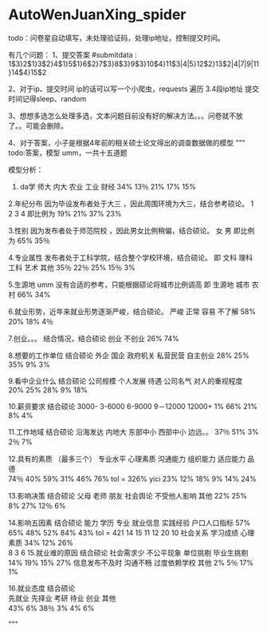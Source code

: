 # AutoWenJuanXing_spider
todo：问卷星自动填写，未处理验证码，处理ip地址，控制提交时间。

有几个问题：
1、提交答案
#submitdata : 1$3}2$1}3$2}4$1}5$1}6$2}7$3}8$3}9$3}10$4}11$3|4|5}12$2}13$2|4|7|9|11}14$4}15$2

2、对于ip、提交时间 
ip的话可以写一个小爬虫，requests 遍历 3.4段ip地址
提交时间记得sleep、random

3、想想多选怎么处理多选，文本问题目前没有好的解决方法。。。问卷就不放了。。可能会删除。

4、对于答案，小子是根据4年前的相关硕士论文得出的调查数据做的模型
"""
todo:答案，模型 
umm，一共十五道题

模型分析：
1. da学
       师大  内大 农业  工业 财经 
       34%   13％ 21%   17%  15%    

2.年纪分布
因为毕设发布者处于大三 ，因此周围环境为大三，结合参考硕论。
         1  2   3    4
即比例为 19% 21% 37% 23%

3.性别
因为发布者处于师范院校 ，因此男女比例稍偏，结合硕论。
          女  男
即比例为  65% 35％

4.专业属性
发布者处于工科学院，结合整个学校环境，结合硕论。
即
        文科  理科   工科   艺术    其他
        35％  22％   25%   15％    3% 

5.生源地
umm  没有合适的参考，只能根据硕论将城市比例调高
即
  生源地 
        城市  农村
        66%   34%

6.就业形势，近年来就业形势逐渐严峻，结合硕论。
        严峻  正常  容易  不了解
        58%  20%   18%   4％      

7.创业。。。
结合情况，结合硕论 
    创业 不创业
    26%  74%

8.想要的工作单位
结合硕论 
        外企  国企  政府机关  私营民营  自主创业
         28%   25%   35%      9%      3%

9.看中企业什么
结合硕论 
        公司规模  个人发展  待遇  公司名气  对人的重视程度
           20%    25%     28%       9%       18%


10.薪资要求
结合硕论
        3000-   3-6000  6-9000  9－12000 12000+
         1%       66%     21%      8%       4%

11.工作地域
结合硕论 
        沿海发达  内地大  东部中小 西部中小 边远。。
         37％     51%      3%      2％    7%
         
         
12.具有的素质 （最多三个）
   专业水平  心理素质  沟通能力  组织能力  适应能力 品德  
      74％    40%      59%      31%     46%    76%       tol = 326%
yici  23%     12%      18%      9%      14%    24%
      
      
13.影响决策
结合硕论 
        父母  老师  朋友  社会舆论  不受他人影响 其他
        22%   25%   8%      27%         12％    6%

14.影响五因素
结合硕论 
        能力 学历 专业  就业信息 实践经验   户口人口指标 
        57%  65% 48%     52%     84%     43%         tol = 421
        14   15  11      12      20      10
        社会关系 学习成绩 心理素质 
         34%     12%    26%    
         8       3      6
15.就业难的原因 
结合硕论 
        社会需求少 不公平现象 单位挑剔 毕业生挑剔  
        14%        19%      15%      27%
        信息发布不及时 沟通不畅 过度依赖学校 其他
        2%            5％      17%        1%
        
16.就业态度
结合硕论  
        先就业  先择业  考研   待业  创业  其他  
        43%     6%     38％   3%    4%   6%


"""
